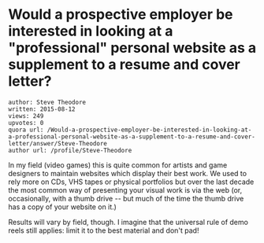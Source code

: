 # Would a prospective employer be interested in looking at a "professional" personal website as a supplement to a resume and cover letter?

	author: Steve Theodore
	written: 2015-08-12
	views: 249
	upvotes: 0
	quora url: /Would-a-prospective-employer-be-interested-in-looking-at-a-professional-personal-website-as-a-supplement-to-a-resume-and-cover-letter/answer/Steve-Theodore
	author url: /profile/Steve-Theodore


In my field (video games) this is quite common for artists and game designers to maintain websites which display their best work. We used to rely more on CDs, VHS tapes or physical portfolios but over the last decade the most common way of presenting your visual work is via the web (or, occasionally, with a thumb drive -- but much of the time the thumb drive has a copy of your website on it.)

Results will vary by field, though. I imagine that the universal rule of demo reels still applies: limit it to the best material and don't pad!

